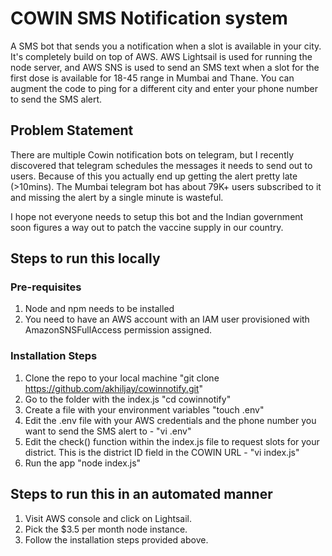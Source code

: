 # COWIN SMS Notification system
A SMS bot that sends you a notification when a slot is available in your city. It's completely build on top of AWS. AWS Lightsail is used for running the node server, and AWS SNS is used to send an SMS text when a slot for the first dose is available for 18-45 range in Mumbai and Thane. You can augment the code to ping for a different city and enter your phone number to send the SMS alert. 

## Problem Statement
There are multiple Cowin notification bots on telegram, but I recently discovered that telegram schedules the messages it needs to send out to users. Because of this you actually end up getting the alert pretty late (>10mins). The Mumbai telegram bot has about 79K+ users subscribed to it and missing the alert by a single minute is wasteful. 

I hope not everyone needs to setup this bot and the Indian government soon figures a way out to patch the vaccine supply in our country. 

## Steps to run this locally

### Pre-requisites
1. Node and npm needs to be installed 
2. You need to have an AWS account with an IAM user provisioned with AmazonSNSFullAccess permission assigned. 

### Installation Steps
1. Clone the repo to your local machine "git clone https://github.com/akhiljay/cowinnotify.git"
2. Go to the folder with the index.js "cd cowinnotify"
3. Create a file with your environment variables "touch .env"
4. Edit the .env file with your AWS credentials and the phone number you want to send the SMS alert to - "vi .env"
5. Edit the check() function within the index.js file to request slots for your district. This is the district ID field in the COWIN URL - "vi index.js"
3. Run the app "node index.js"

## Steps to run this in an automated manner 
1. Visit AWS console and click on Lightsail.
2. Pick the $3.5 per month node instance. 
3. Follow the installation steps provided above. 



